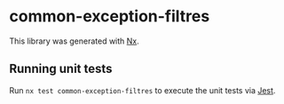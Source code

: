 # common-exception-filtres

This library was generated with [Nx](https://nx.dev).

## Running unit tests

Run `nx test common-exception-filtres` to execute the unit tests via [Jest](https://jestjs.io).

